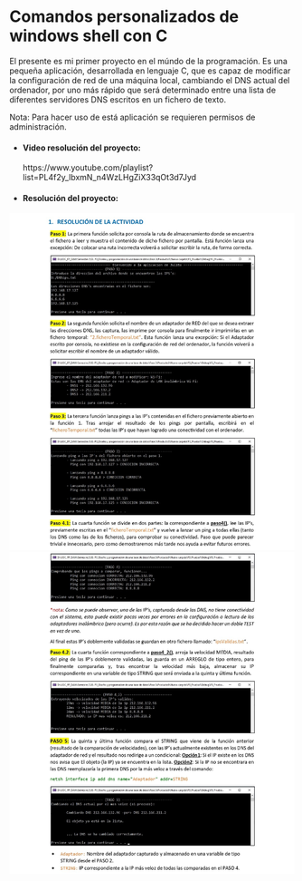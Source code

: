 # Comandos personalizados de windows shell con C
El presente es mi primer proyecto en el múndo de la programación. Es una pequeña aplicación, desarrollada en lenguaje C, que es capaz de modificar la configuración de red de una máquina local, cambiando el DNS actual del ordenador, por uno más rápido que será determinado entre una lista de diferentes servidores DNS escritos en un fichero de texto. 

Nota: Para hacer uso de está aplicación se requieren permisos de administración.

<ul>
  <li><h4 style="font-weight: bold;">Video resolución del proyecto:</h4></li> 
  <div>https://www.youtube.com/playlist?list=PL4f2y_lbxmN_n4WzLHgZiX33qOt3d7Jyd</div>
  <li><h4 style="font-weight: bold;">Resolución del proyecto:</h4></li>
</ul>
<img src="img/JulioCesar_page-0001.jpg">
<img src="img/JulioCesar_page-0002.jpg">
